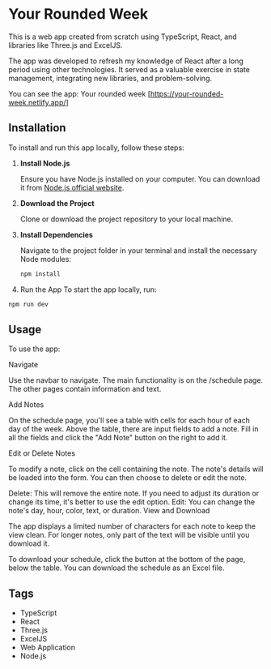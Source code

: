 # Your Rounded Week

This is a web app created from scratch using TypeScript, React, and libraries like Three.js and ExcelJS. 

The app was developed to refresh my knowledge of React after a long period using other technologies. It served as a valuable exercise in state management, integrating new libraries, and problem-solving.

You can see the app:
Your rounded week [https://your-rounded-week.netlify.app/]

## Installation

To install and run this app locally, follow these steps:

1. **Install Node.js**

   Ensure you have Node.js installed on your computer. You can download it from [Node.js official website](https://nodejs.org/en/download/package-manager/current).

2. **Download the Project**

   Clone or download the project repository to your local machine.

3. **Install Dependencies**

   Navigate to the project folder in your terminal and install the necessary Node modules:

   ```bash
   npm install
   ```
4. Run the App
  To start the app locally, run:
  ```bash
  npm run dev
  ```

## Usage

To use the app:

Navigate

Use the navbar to navigate. The main functionality is on the /schedule page. The other pages contain information and text.

Add Notes

On the schedule page, you'll see a table with cells for each hour of each day of the week. Above the table, there are input fields to add a note. Fill in all the fields and click the "Add Note" button on the right to add it.

Edit or Delete Notes

To modify a note, click on the cell containing the note. The note's details will be loaded into the form. You can then choose to delete or edit the note.

Delete: This will remove the entire note. If you need to adjust its duration or change its time, it's better to use the edit option.
Edit: You can change the note's day, hour, color, text, or duration.
View and Download

The app displays a limited number of characters for each note to keep the view clean. For longer notes, only part of the text will be visible until you download it.

To download your schedule, click the button at the bottom of the page, below the table. You can download the schedule as an Excel file.

## Tags

- TypeScript
- React
- Three.js
- ExcelJS
- Web Application
- Node.js
